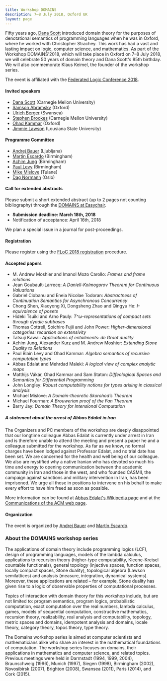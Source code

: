 ```yaml
---
title: Workshop DOMAINS
description: 7–8 July 2018, Oxford UK
layout: page
---
```


Fifty years ago, [Dana Scott](https://www.cs.cmu.edu/~scott/) introduced domain theory for
the purposes of denotational semantics of programming languages when he was in Oxford,
where he worked with Christopher Strachey. This work has had a vast and lasting impact on
logic, computer science, and mathematics. As part of the Workshop DOMAINS'2018, which will
take place in Oxford on 7–8 July 2018, we will celebrate 50 years of domain theory and
Dana Scott's 85th birthday. We will also commemorate Klaus Keimel, the founder of the
workshop series.

The event is affiliated with
the [Federated Logic Conference 2018](http://www.floc2018.org).


#### Invited speakers

* [Dana Scott](https://www.cs.cmu.edu/~scott/) (Carnegie Mellon University)
* [Samson Abramsky](https://www.cs.ox.ac.uk/samson.abramsky/) (Oxford)
* [Ulrich Berger](http://www-compsci.swan.ac.uk/~csulrich/) (Swansea)
* [Stephen Brookes](http://www.cs.cmu.edu/~brookes/) (Carnegie Mellon University)
* [Ohad Kammar](http://www.cs.ox.ac.uk/people/ohad.kammar/main.html) (Oxford)
* [Jimmie Lawson](https://www.math.lsu.edu/~lawson/) (Lousiana State University)

#### Programme Committee

* [Andrej Bauer](http://www.andrej.com/) (Ljubljana)
* [Martin Escardo](http://www.cs.bham.ac.uk/~mhe/) (Birmingham)
* [Achim Jung](https://www.cs.bham.ac.uk/~axj/) (Birmingham)
* [Paul Levy](https://www.cs.bham.ac.uk/~pbl/) (Birmingham)
* [Mike Mislove](http://www.cs.tulane.edu/~mwm/) (Tulane)
* [Dag Normann](http://www.mn.uio.no/math/english/people/aca/dnormann/) (Oslo)

#### Call for extended abstracts

Please submit a short extended abstract (up to 2 pages not counting bibliography) through
the [DOMAINS at Easychair](https://easychair.org/conferences/?conf=domains13).

* **Submission deadline: March 18th, 2018**
* Notification of acceptance: April 16th, 2018

We plan a special issue in a journal for post-proceedings.

#### Registration

Please register using the [FLoC 2018 registration](http://www.floc2018.org/register/) procedure.

#### Accepted papers

* M. Andrew Moshier and Imanol Mozo Carollo: *Frames and frame relations*
* Jean Goubault-Larrecq: *A Daniell-Kolmogorov Theorem for Continuous Valuations*
* Gabriel Ciobanu and Eneia Nicolae Todoran: *Abstractness of Continuation Semantics for Asynchronous Concurrency*
* Chong Shen, Xiaoyong Xi, Dongsheng Zhao and Qingyu He: *I-equivalence of posets*
* Hideki Tsuiki and Arno Pauly: *T^ω-representations of compact sets through dyadic subbases*
* Thomas Cottrell, Soichiro Fujii and John Power: *Higher-dimensional categories: recursion on extensivity*
* Tatsuji Kawai: *Applications of entailments: de Groot duality*
* Achim Jung, Alexander Kurz and M. Andrew Moshier: *Extending Stone Duality to Relations*
* Paul Blain Levy and Ohad Kammar: *Algebra semantics of recursive computation types*
* Abbas Edalat and Mehrdad Maleki: *A logical view of complex analytic maps*
* Matthijs Vákár, Ohad Kammar and Sam Staton: *Diffeological Spaces and Semantics for Differential Programming*
* John Longley: *Robust computability notions for types arising in classical analysis*
* Michael Mislove: *A Domain-theoretic Skorohod’s Theorem*
* Michael Fourman: *A Brouwerian proof of the Fan Theorem*
* Barry Jay: *Domain Theory for Intensional Computation*

##### A statement about the arrest of Abbas Edalat in Iran

The Organizers and PC members of the workshop are deeply disappointed that our longtime
colleague Abbas Edalat is currently under arrest in Iran and is therefore unable to attend
the meeting and present a paper he and a colleague submitted for the workshop. As far as
we know, no formal charges have been lodged against Professor Edalat, and no trial date
has been set. We are concerned for the health and well being of our colleague. We also are
mystified why a native Iranian who has devoted so much his time and energy to opening
communication between the academic community in Iran and those in the west, and who
founded CASMII, the campaign against sanctions and military intervention in Iran, has been
imprisoned. We urge all those in positions to intervene on his behalf to make every effort
to have him freed as soon as possible.

More information can be found at [Abbas Edalat's Wikipedia page](https://en.wikipedia.org/wiki/Abbas_Edalat) and at the [Communications
of the ACM web page](https://cacm.acm.org/opinion/articles/228407-our-concerns-about-the-arrest-of-abbas-edalat-in-iran/fulltext).

#### Organization

The event is organized by [Andrej Bauer](http://www.andrej.com/) and [Martín Escardó](http://www.cs.bham.ac.uk/~mhe/).

### About the DOMAINS workshop series

The applications of domain theory include programming logics (LCF), design of programming
languages, models of the lambda calculus, applications to recursion theory (higher-type
computability, Kleene-Kreisel countable functionals), general topology (injective spaces,
function spaces, locally compact spaces, Stone duality), topological algebra (Lawson
semilattices) and analysis (measure, integration, dynamical systems). Moreover, these
applications are related – for example, Stone duality has given rise to a logic of
observable properties of computational processes.

Topics of interaction with domain theory for this workshop include, but are not limited
to: program semantics, program logics, probabilistic computation, exact computation over
the real numbers, lambda calculus, games, models of sequential computation, constructive
mathematics, recursion theory, realizability, real analysis and computability, topology,
metric spaces and domains, idempotent analysis and domains, locale theory, category
theory, topos theory, type theory.

The Domains workshop series is aimed at computer scientists and mathematicians alike who
share an interest in the mathematical foundations of computation. The workshop series
focuses on domains, their applications in mathematics and computer science, and related
topics. Previous meetings were held in Darmstadt (1994, 1999, 2004), Braunschweig (1996),
Munich (1997), Siegen (1998), Birmingham (2002), Novosibirsk (2007), Brighton (2008),
Swansea (2011), Paris (2014), and Cork (2015).
